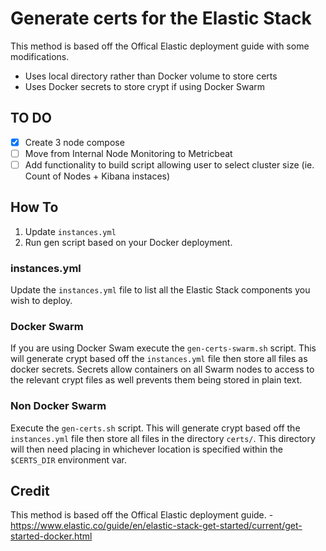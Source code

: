 # Generate certs for the Elastic Stack
This method is based off the Offical Elastic deployment guide with some modifications.
- Uses local directory rather than Docker volume to store certs
- Uses Docker secrets to store crypt if using Docker Swarm

## TO DO
- [x] Create 3 node compose 
- [ ] Move from Internal Node Monitoring to Metricbeat
- [ ] Add functionality to build script allowing user to select cluster size (ie. Count of Nodes + Kibana instaces)

## How To
1. Update `instances.yml`
2. Run gen script based on your Docker deployment.

### instances.yml
Update the `instances.yml` file to list all the Elastic Stack components you wish to deploy.

### Docker Swarm
If you are using Docker Swam execute the `gen-certs-swarm.sh` script. This will generate crypt based off the `instances.yml` file then store all files as docker secrets. Secrets allow containers on all Swarm nodes to access to the relevant crypt files as well prevents them being stored in plain text.

### Non Docker Swarm
Execute the `gen-certs.sh` script. This will generate crypt based off the `instances.yml` file then store all files in the directory `certs/`. 
This directory will then need placing in whichever location is specified within the `$CERTS_DIR` environment var.


## Credit
This method is based off the Offical Elastic deployment guide. - https://www.elastic.co/guide/en/elastic-stack-get-started/current/get-started-docker.html